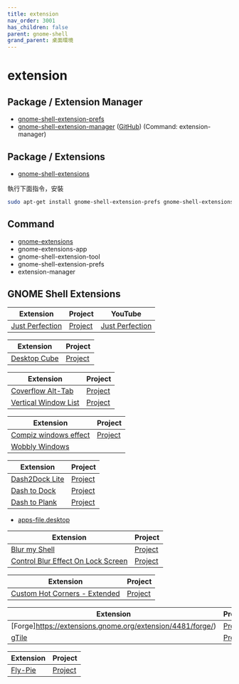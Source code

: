 ```yaml
---
title: extension
nav_order: 3001
has_children: false
parent: gnome-shell
grand_parent: 桌面環境
---
```



# extension


## Package / Extension Manager

* [gnome-shell-extension-prefs](https://packages.ubuntu.com/jammy/gnome-shell-extension-prefs)
* [gnome-shell-extension-manager](https://packages.ubuntu.com/jammy/gnome-shell-extension-manager) ([GitHub](https://github.com/mjakeman/extension-manager)) (Command: extension-manager)


## Package / Extensions

* [gnome-shell-extensions](https://packages.ubuntu.com/jammy/gnome-shell-extensions)


執行下面指令，安裝

``` sh
sudo apt-get install gnome-shell-extension-prefs gnome-shell-extensions gnome-shell-extension-manager
```

## Command

* [gnome-extensions](https://manpages.ubuntu.com/manpages/jammy/en/man1/gnome-extensions.1.html)
* gnome-extensions-app
* gnome-shell-extension-tool
* gnome-shell-extension-prefs
* extension-manager


## GNOME Shell Extensions

| Extension | Project | YouTube |
| --- | --- | --- |
| [Just Perfection](https://extensions.gnome.org/extension/3843/just-perfection/) | [Project](https://gitlab.gnome.org/jrahmatzadeh/just-perfection) | [Just Perfection](https://www.youtube.com/@jperfection) |


| Extension | Project |
| --- | --- |
| [Desktop Cube](https://extensions.gnome.org/extension/4648/desktop-cube/) | [Project](https://github.com/Schneegans/Desktop-Cube) |


| Extension | Project |
| --- | --- |
| [Coverflow Alt-Tab](https://extensions.gnome.org/extension/97/coverflow-alt-tab/) | [Project](https://github.com/dmo60/CoverflowAltTab) |
| [Vertical Window List](https://extensions.gnome.org/extension/4369/vertical-window-list/) | [Project](https://gitlab.com/student/vertical-window-list) |


| Extension | Project |
| --- | --- |
| [Compiz windows effect](https://extensions.gnome.org//extension/3210/compiz-windows-effect/) | [Project](https://github.com/hermes83/compiz-windows-effect) |
| [Wobbly Windows](https://extensions.gnome.org//extension/669/wobbly-windows/) |  |


| Extension | Project |
| --- | --- |
| [Dash2Dock Lite](https://extensions.gnome.org/extension/4994/dash2dock-lite/) | [Project](https://github.com/icedman/dash2dock-lite) |
| [Dash to Dock](https://extensions.gnome.org/extension/307/dash-to-dock/) | [Project](https://micheleg.github.io/dash-to-dock/) |
| [Dash to Plank](https://extensions.gnome.org/extension/4198/dash-to-plank/) | [Project](https://github.com/hardpixel/dash-to-plank) |


* [apps-file.desktop](https://github.com/hardpixel/dash-to-plank/blob/master/dash-to-plank%40hardpixel.eu/templates/apps-file.desktop)


| Extension | Project |
| --- | --- |
| [Blur my Shell](https://extensions.gnome.org/extension/3193/blur-my-shell/) | [Project](https://github.com/aunetx/blur-my-shell) |
| [Control Blur Effect On Lock Screen](https://extensions.gnome.org/extension/2935/control-blur-effect-on-lock-screen/) | [Project](https://github.com/PRATAP-KUMAR/control-blur-effect-on-lock-screen) |


| Extension | Project |
| --- | --- |
| [Custom Hot Corners - Extended](https://extensions.gnome.org/extension/4167/custom-hot-corners-extended/) | [Project](https://github.com/G-dH/custom-hot-corners-extended/tree/gdh) |


| Extension | Project |
| --- | --- |
| [Forge]https://extensions.gnome.org/extension/4481/forge/) | [Project](https://github.com/jmmaranan/forge) |
| [gTile](https://extensions.gnome.org/extension/28/gtile/) | [Project](https://github.com/gTile/gTile) |


| Extension | Project |
| --- | --- |
| [Fly-Pie](https://extensions.gnome.org//extension/3433/fly-pie/) | [Project](https://github.com/Schneegans/Fly-Pie) |
